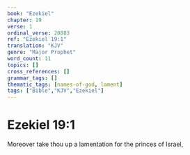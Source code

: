 ```yaml
---
book: "Ezekiel"
chapter: 19
verse: 1
ordinal_verse: 20883
ref: "Ezekiel 19:1"
translation: "KJV"
genre: "Major Prophet"
word_count: 11
topics: []
cross_references: []
grammar_tags: []
thematic_tags: [names-of-god, lament]
tags: ["Bible","KJV","Ezekiel"]
---
```


# Ezekiel 19:1

Moreover take thou up a lamentation for the princes of Israel,
